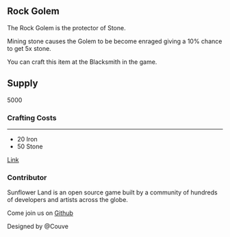 ## Rock Golem

The Rock Golem is the protector of Stone.

Mining stone causes the Golem to be become enraged giving a 10% chance to get 5x stone.

You can craft this item at the Blacksmith in the game.

## Supply

5000

### Crafting Costs

---

- 20 Iron
- 50 Stone

[Link](https://docs.sunflower-land.com/crafting-guide)

### Contributor

Sunflower Land is an open source game built by a community of hundreds of developers and artists across the globe.

Come join us on [Github](https://github.com/sunflower-land/sunflower-land)

Designed by @Couve
